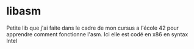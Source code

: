 # libasm

Petite lib que j'ai faite dans le cadre de mon cursus a l'école 42 pour apprendre comment fonctionne l'asm.
Ici elle est codé en x86 en syntax Intel

